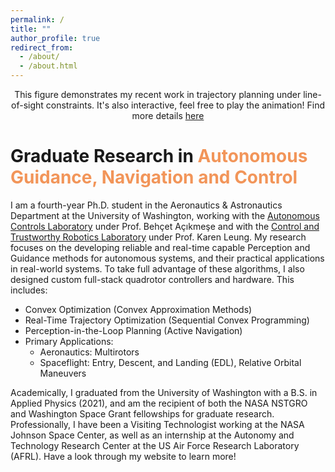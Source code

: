 ```yaml
---
permalink: /
title: ""
author_profile: true
redirect_from: 
  - /about/
  - /about.html
---
```


<script type="text/javascript" async src="https://cdnjs.cloudflare.com/ajax/libs/mathjax/2.7.7/MathJax.js?config=TeX-MML-AM_CHTML"></script>
<div class="plotly_container" style="width: 100%; margin: 1px 0;">
  <div id="demo_fig" class="plotly-graph-div" style="width:100%;"></div>
  <script src="https://cdn.plot.ly/plotly-latest.min.js"></script>
  <script type="text/javascript">window.PlotlyConfig = {MathJaxConfig: 'local'};</script>
  <script src="/papers/los/static/dr_main_animation.js" async></script>
  <p style='text-align: center;'> This figure demonstrates my recent work in trajectory planning under line-of-sight constraints. It's also interactive, feel free to play the animation! Find more details <a href="/papers/los/">here</a></p>
</div>

# Graduate Research in <span style='color: #F29559;'>Autonomous Guidance, Navigation and Control</span>


I am a fourth-year Ph.D. student in the Aeronautics & Astronautics Department at the University of Washington, working with the [Autonomous Controls Laboratory](https://uwacl.com/) under Prof. Beh&#231;et A&#231;&#305;kme&#351;e and with the [Control and Trustworthy Robotics Laboratory](https://depts.washington.edu/ctrl/index.html) under Prof. Karen Leung.
My research focuses on the developing reliable and real-time capable Perception and Guidance methods for autonomous systems, and their practical applications in real-world systems.  To take full advantage of these algorithms, I also designed custom full-stack quadrotor controllers and hardware. This includes:

- Convex Optimization (Convex Approximation Methods)
- Real-Time Trajectory Optimization (Sequential Convex Programming)
- Perception-in-the-Loop Planning (Active Navigation)
- Primary Applications:
  - Aeronautics: Multirotors
  - Spaceflight: Entry, Descent, and Landing (EDL), Relative Orbital Maneuvers

Academically, I graduated from the University of Washington with a B.S. in Applied Physics (2021), and am the recipient of both the NASA NSTGRO and Washington Space Grant fellowships for graduate research. Professionally, I have been a Visiting Technologist working at the NASA Johnson Space Center, as well as an internship at the Autonomy and Technology Research Center at the US Air Force Research Laboratory (AFRL). Have a look through my website to learn more!

